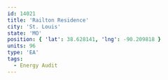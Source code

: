 ```yaml
---
id: 14021
title: 'Railton Residence'
city: 'St. Louis'
state: 'MO'
position: { 'lat': 38.628141, 'lng': -90.209818 }
units: 96
type: 'EA'
tags:
  - Energy Audit
---
```

